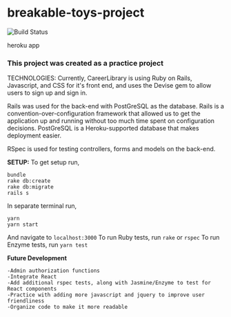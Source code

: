# breakable-toys-project
![Build Status](https://app.codeship.com/projects/72cf0be0-4fd9-0135-7faf-6279c3a80d3c/status?branch=master)

heroku app

### This project was created as a practice project

TECHNOLOGIES: Currently, CareerLibrary is using Ruby on Rails, Javascript, and CSS for it's front end, and uses the Devise gem to allow users to sign up and sign in.

Rails was used for the back-end with PostGreSQL as the database. Rails is a convention-over-configuration framework that allowed us to get the application up and running without too much time spent on configuration decisions. PostGreSQL is a Heroku-supported database that makes deployment easier.

RSpec is used for testing controllers, forms and models on the back-end.

**SETUP:**
To get setup run,
```
bundle
rake db:create
rake db:migrate
rails s
```
In separate terminal run,
```
yarn
yarn start
```
And navigate to `localhost:3000`
To run Ruby tests, run `rake` or `rspec`
To run Enzyme tests, run `yarn test`


**Future Development**
```
-Admin authorization functions
-Integrate React
-Add additional rspec tests, along with Jasmine/Enzyme to test for React components
-Practice with adding more javascript and jquery to improve user friendliness
-Organize code to make it more readable
```
